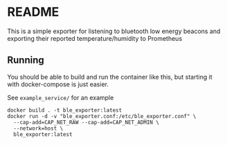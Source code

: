 # README

This is a simple exporter for listening to bluetooth low energy beacons and exporting their reported temperature/humidity to Prometheus

## Running

You should be able to build and run the container like this, but starting it with docker-compose is just easier.

See `example_service/` for an example

```
docker build . -t ble_exporter:latest
docker run -d -v "ble_exporter.conf:/etc/ble_exporter.conf" \
  --cap-add=CAP_NET_RAW --cap-add=CAP_NET_ADMIN \
  --network=host \
  ble_exporter:latest
```

